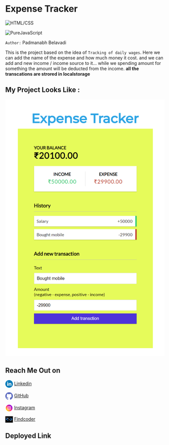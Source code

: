 # Expense Tracker

![HTML/CSS](https://img.shields.io/badge/HTML-CSS-blue)

![PureJavaScript](https://img.shields.io/badge/Expense%20Tracker-JavaScript-green)



`Author:` Padmanabh Belavadi

This is the project based on the idea of `Tracking of daily wages`.
Here we can add the name of the expense and how much money it cost. 
and we can add and new income / income source to it...
while we spending amount for something the amount will be deducted from the income.
__all the transcations are strored in localstorage__

## My Project Looks Like :

![](./screencapture.png)

## Reach Me Out on

<img align="center"  width="24px" src="./readme_assets/linkedin.png" /> [Linkedin](https://www.linkedin.com/in/padmanabh-belavadi)


<img align="center"  width="24px" src="./readme_assets/github.png" /> [GitHub](https://github.com/padmanabh-b)



<img align="center" width="24px" src="./readme_assets/instagram.png" /> [Instagram](https://www.instagram.com/legend_padmanabh/)

<img align="center"  width="24px" src="./readme_assets/findcoder.png" /> [Findcoder](https://www.findcoder.io/u/padmanabh_b)




## Deployed Link
